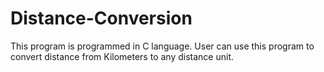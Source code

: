 # Distance-Conversion
This program is programmed in C language.
User can use this program to convert distance from Kilometers to any distance unit.
